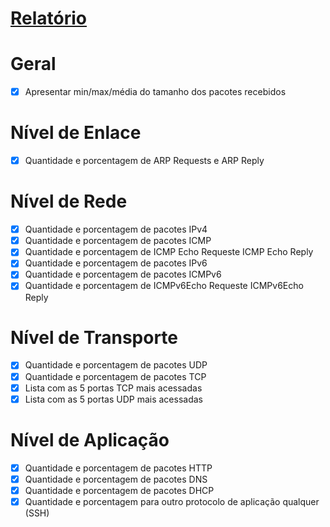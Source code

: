 # [Relatório](./relatorio.pdf)

# Geral
- [x] Apresentar min/max/média do tamanho dos pacotes recebidos

# Nível de Enlace
- [x] Quantidade e porcentagem de ARP Requests e ARP Reply

# Nível de Rede
- [x] Quantidade e porcentagem de pacotes IPv4
- [x] Quantidade e porcentagem de pacotes ICMP
- [x] Quantidade e porcentagem de ICMP Echo Requeste ICMP Echo Reply
- [x] Quantidade e porcentagem de pacotes IPv6
- [x] Quantidade e porcentagem de pacotes ICMPv6
- [x] Quantidade e porcentagem de ICMPv6Echo Requeste ICMPv6Echo Reply

# Nível de Transporte
- [x] Quantidade e porcentagem de pacotes UDP
- [x] Quantidade e porcentagem de pacotes TCP
- [x] Lista com as 5 portas TCP mais acessadas
- [x] Lista com as 5 portas UDP mais acessadas

# Nível de Aplicação
- [x] Quantidade e porcentagem de pacotes HTTP
- [x] Quantidade e porcentagem de pacotes DNS
- [x] Quantidade e porcentagem de pacotes DHCP
- [x] Quantidade e porcentagem para outro protocolo de aplicação qualquer (SSH)
